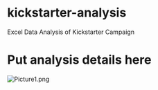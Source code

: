 # kickstarter-analysis
Excel Data Analysis of Kickstarter Campaign
# Put analysis details here
![Picture1.png](path/to/Picture1.png)
